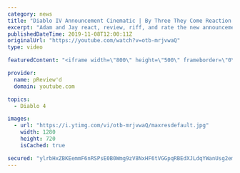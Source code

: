 ```yaml
---
category: news
title: "Diablo IV Announcement Cinematic | By Three They Come Reaction / Review / Rating"
excerpt: "Adam and Jay react, review, riff, and rate the new announcement cinematic everyone wanted to see last year at Blizzcon, Diablo IV 'By Three They Come'."
publishedDateTime: 2019-11-08T12:00:11Z
originalUrl: "https://youtube.com/watch?v=otb-mrjvwaQ"
type: video

featuredContent: "<iframe width=\"800\" height=\"500\" frameborder=\"0\" src=\"https://www.youtube.com/embed/otb-mrjvwaQ\" allow=\"accelerometer; autoplay; encrypted-media; gyroscope; picture-in-picture\" allowfullscreen></iframe>"

provider:
  name: pReview'd
  domain: youtube.com

topics:
  - Diablo 4

images:
  - url: "https://i.ytimg.com/vi/otb-mrjvwaQ/maxresdefault.jpg"
    width: 1280
    height: 720
    isCached: true

secured: "ylrbHxZBKEemmF6nRSPsE0B0Wmg9zV8NxHF6tVGGpqRBEdXJLdqYWanUsg2em9drKWwvOZi3wF3XZ38h8+VAUjC+aRDscHjHlQBcTLG8td7gjmkTuvLWMqO9VyW7/9m54JTmqiM6R/HA/Q5/1I+dNo9EpTCFRbB+lYIstWKif/iJVTzxcxhaaf5vJH2/xNcvdGY7MoZUuaSXJNdRixDkD/0/19i6b6L01CcFaUNZQFns3mfQ4byamWAFsBP6OU34oKDkdT+6VRDEfzTBeyHbcG9MtQ9I3eEY4yuI3IZPE2h/p21AsApJ8IxI5YnorMlIV+8HjIEYE0Qhm9OQsueGdfHIIAL3d4zowDGgXts7rR3AQSMfm2/vWOM4CqhabfFzbFysi0QZWF8Nc7rds3oFcPMHe8KyjMRxEbM9fRrVnK2aF7kB9R9qKCTBVZN5aEsw;7epdp/MxG2E5z0el8UBqyA=="
---
```


